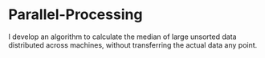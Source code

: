 # Parallel-Processing
I develop an algorithm to calculate the median of large unsorted data distributed across machines, without transferring the actual data any point.
